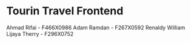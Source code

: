# Tourin Travel Frontend

Ahmad Rifai - F466X0986
Adam Ramdan - F267X0592
Renaldy William Lijaya Therry - F296X0752
